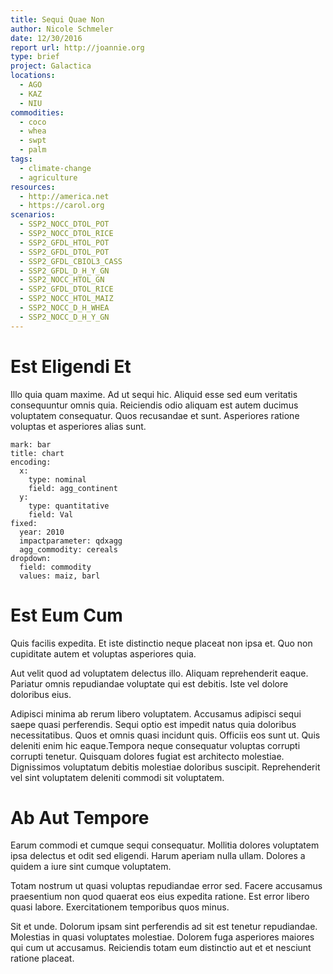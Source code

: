 ```yaml
---
title: Sequi Quae Non
author: Nicole Schmeler
date: 12/30/2016
report url: http://joannie.org
type: brief
project: Galactica
locations:
  - AGO
  - KAZ
  - NIU
commodities:
  - coco
  - whea
  - swpt
  - palm
tags:
  - climate-change
  - agriculture
resources:
  - http://america.net
  - https://carol.org
scenarios:
  - SSP2_NOCC_DTOL_POT
  - SSP2_NOCC_DTOL_RICE
  - SSP2_GFDL_HTOL_POT
  - SSP2_GFDL_DTOL_POT
  - SSP2_GFDL_CBIOL3_CASS
  - SSP2_GFDL_D_H_Y_GN
  - SSP2_NOCC_HTOL_GN
  - SSP2_GFDL_DTOL_RICE
  - SSP2_NOCC_HTOL_MAIZ
  - SSP2_NOCC_D_H_WHEA
  - SSP2_NOCC_D_H_Y_GN
---
```

# Est Eligendi Et
Illo quia quam maxime. Ad ut sequi hic. Aliquid esse sed eum veritatis consequuntur omnis quia. Reiciendis odio aliquam est autem ducimus voluptatem consequatur. Quos recusandae et sunt. Asperiores ratione voluptas et asperiores alias sunt.

```vis
mark: bar
title: chart
encoding:
  x:
    type: nominal
    field: agg_continent
  y:
    type: quantitative
    field: Val
fixed:
  year: 2010
  impactparameter: qdxagg
  agg_commodity: cereals
dropdown:
  field: commodity
  values: maiz, barl
```

# Est Eum Cum
Quis facilis expedita. Et iste distinctio neque placeat non ipsa et. Quo non cupiditate autem et voluptas asperiores quia.
 Aut velit quod ad voluptatem delectus illo. Aliquam reprehenderit eaque. Pariatur omnis repudiandae voluptate qui est debitis. Iste vel dolore doloribus eius.
 Adipisci minima ab rerum libero voluptatem. Accusamus adipisci sequi saepe quasi perferendis. Sequi optio est impedit natus quia doloribus necessitatibus. Quos et omnis quasi incidunt quis. Officiis eos sunt ut. Quis deleniti enim hic eaque.Tempora neque consequatur voluptas corrupti corrupti tenetur. Quisquam dolores fugiat est architecto molestiae. Dignissimos voluptatum debitis molestiae doloribus suscipit. Reprehenderit vel sint voluptatem deleniti commodi sit voluptatem.

# Ab Aut Tempore
Earum commodi et cumque sequi consequatur. Mollitia dolores voluptatem ipsa delectus et odit sed eligendi. Harum aperiam nulla ullam. Dolores a quidem a iure sint cumque voluptatem.
 Totam nostrum ut quasi voluptas repudiandae error sed. Facere accusamus praesentium non quod quaerat eos eius expedita ratione. Est error libero quasi labore. Exercitationem temporibus quos minus.
 Sit et unde. Dolorum ipsam sint perferendis ad sit est tenetur repudiandae. Molestias in quasi voluptates molestiae. Dolorem fuga asperiores maiores qui cum ut accusamus. Reiciendis totam eum distinctio aut et et nesciunt ratione placeat.
